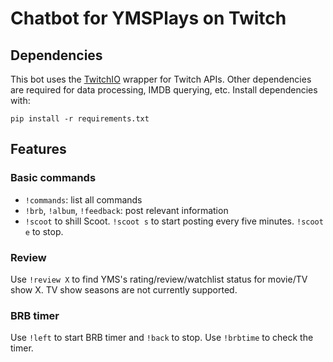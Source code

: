 # Chatbot for YMSPlays on Twitch

## Dependencies

This bot uses the [TwitchIO](https://github.com/PythonistaGuild/TwitchIO) wrapper for Twitch APIs. Other dependencies are required for data processing, IMDB querying, etc. Install dependencies with:

```
pip install -r requirements.txt
```

## Features

### Basic commands

- `!commands`: list all commands
- `!brb`, `!album`, `!feedback`: post relevant information
- `!scoot` to shill Scoot. `!scoot s` to start posting every five minutes. `!scoot e` to stop.

### Review

Use `!review X` to find YMS's rating/review/watchlist status for movie/TV show X. TV show seasons are not currently supported.

### BRB timer

Use `!left` to start BRB timer and `!back` to stop. Use `!brbtime` to check the timer.
